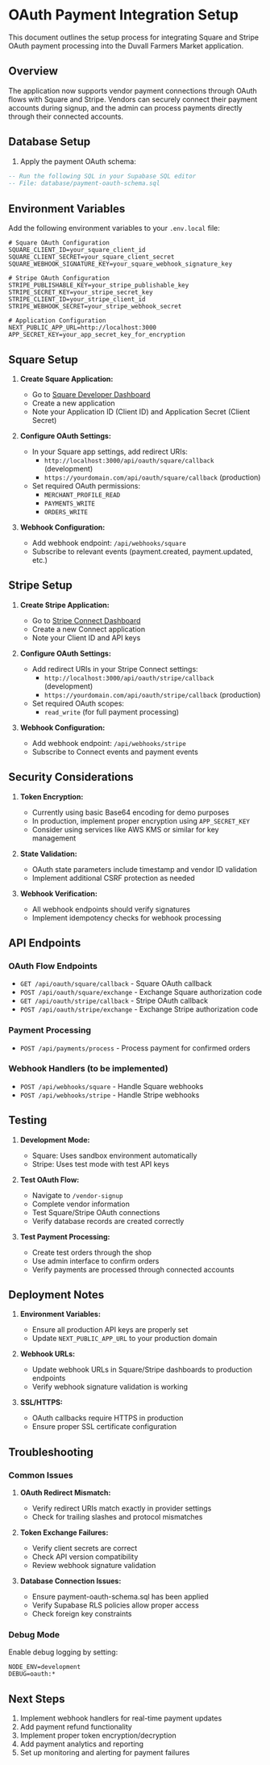 # OAuth Payment Integration Setup

This document outlines the setup process for integrating Square and Stripe OAuth payment processing into the Duvall Farmers Market application.

## Overview

The application now supports vendor payment connections through OAuth flows with Square and Stripe. Vendors can securely connect their payment accounts during signup, and the admin can process payments directly through their connected accounts.

## Database Setup

1. Apply the payment OAuth schema:
```sql
-- Run the following SQL in your Supabase SQL editor
-- File: database/payment-oauth-schema.sql
```

## Environment Variables

Add the following environment variables to your `.env.local` file:

```env
# Square OAuth Configuration
SQUARE_CLIENT_ID=your_square_client_id
SQUARE_CLIENT_SECRET=your_square_client_secret
SQUARE_WEBHOOK_SIGNATURE_KEY=your_square_webhook_signature_key

# Stripe OAuth Configuration  
STRIPE_PUBLISHABLE_KEY=your_stripe_publishable_key
STRIPE_SECRET_KEY=your_stripe_secret_key
STRIPE_CLIENT_ID=your_stripe_client_id
STRIPE_WEBHOOK_SECRET=your_stripe_webhook_secret

# Application Configuration
NEXT_PUBLIC_APP_URL=http://localhost:3000
APP_SECRET_KEY=your_app_secret_key_for_encryption
```

## Square Setup

1. **Create Square Application:**
   - Go to [Square Developer Dashboard](https://developer.squareup.com/apps)
   - Create a new application
   - Note your Application ID (Client ID) and Application Secret (Client Secret)

2. **Configure OAuth Settings:**
   - In your Square app settings, add redirect URIs:
     - `http://localhost:3000/api/oauth/square/callback` (development)
     - `https://yourdomain.com/api/oauth/square/callback` (production)
   - Set required OAuth permissions:
     - `MERCHANT_PROFILE_READ`
     - `PAYMENTS_WRITE`
     - `ORDERS_WRITE`

3. **Webhook Configuration:**
   - Add webhook endpoint: `/api/webhooks/square`
   - Subscribe to relevant events (payment.created, payment.updated, etc.)

## Stripe Setup

1. **Create Stripe Application:**
   - Go to [Stripe Connect Dashboard](https://dashboard.stripe.com/connect/applications)
   - Create a new Connect application
   - Note your Client ID and API keys

2. **Configure OAuth Settings:**
   - Add redirect URIs in your Stripe Connect settings:
     - `http://localhost:3000/api/oauth/stripe/callback` (development)
     - `https://yourdomain.com/api/oauth/stripe/callback` (production)
   - Set required OAuth scopes:
     - `read_write` (for full payment processing)

3. **Webhook Configuration:**
   - Add webhook endpoint: `/api/webhooks/stripe`
   - Subscribe to Connect events and payment events

## Security Considerations

1. **Token Encryption:**
   - Currently using basic Base64 encoding for demo purposes
   - In production, implement proper encryption using `APP_SECRET_KEY`
   - Consider using services like AWS KMS or similar for key management

2. **State Validation:**
   - OAuth state parameters include timestamp and vendor ID validation
   - Implement additional CSRF protection as needed

3. **Webhook Verification:**
   - All webhook endpoints should verify signatures
   - Implement idempotency checks for webhook processing

## API Endpoints

### OAuth Flow Endpoints
- `GET /api/oauth/square/callback` - Square OAuth callback
- `POST /api/oauth/square/exchange` - Exchange Square authorization code
- `GET /api/oauth/stripe/callback` - Stripe OAuth callback  
- `POST /api/oauth/stripe/exchange` - Exchange Stripe authorization code

### Payment Processing
- `POST /api/payments/process` - Process payment for confirmed orders

### Webhook Handlers (to be implemented)
- `POST /api/webhooks/square` - Handle Square webhooks
- `POST /api/webhooks/stripe` - Handle Stripe webhooks

## Testing

1. **Development Mode:**
   - Square: Uses sandbox environment automatically
   - Stripe: Uses test mode with test API keys

2. **Test OAuth Flow:**
   - Navigate to `/vendor-signup`
   - Complete vendor information
   - Test Square/Stripe OAuth connections
   - Verify database records are created correctly

3. **Test Payment Processing:**
   - Create test orders through the shop
   - Use admin interface to confirm orders
   - Verify payments are processed through connected accounts

## Deployment Notes

1. **Environment Variables:**
   - Ensure all production API keys are properly set
   - Update `NEXT_PUBLIC_APP_URL` to your production domain

2. **Webhook URLs:**
   - Update webhook URLs in Square/Stripe dashboards to production endpoints
   - Verify webhook signature validation is working

3. **SSL/HTTPS:**
   - OAuth callbacks require HTTPS in production
   - Ensure proper SSL certificate configuration

## Troubleshooting

### Common Issues

1. **OAuth Redirect Mismatch:**
   - Verify redirect URIs match exactly in provider settings
   - Check for trailing slashes and protocol mismatches

2. **Token Exchange Failures:**
   - Verify client secrets are correct
   - Check API version compatibility
   - Review webhook signature validation

3. **Database Connection Issues:**
   - Ensure payment-oauth-schema.sql has been applied
   - Verify Supabase RLS policies allow proper access
   - Check foreign key constraints

### Debug Mode

Enable debug logging by setting:
```env
NODE_ENV=development
DEBUG=oauth:*
```

## Next Steps

1. Implement webhook handlers for real-time payment updates
2. Add payment refund functionality
3. Implement proper token encryption/decryption
4. Add payment analytics and reporting
5. Set up monitoring and alerting for payment failures 